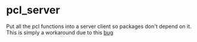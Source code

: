 # pcl_server
Put all the pcl functions into a server client so packages don't depend on it. 
This is simply a workaround due to this [bug](http://philip-long.github.io/linux/c++/pcl/boost/2018/08/17/PCL_Boost_SegFault.html)
